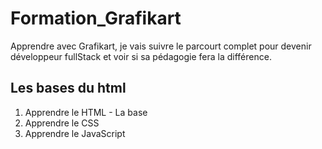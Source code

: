 # Formation_Grafikart

Apprendre avec Grafikart, je vais suivre le parcourt complet pour devenir développeur fullStack et voir si sa pédagogie fera la différence.

## Les bases du html

1. Apprendre le HTML - La base
2. Apprendre le CSS
3. Apprendre le JavaScript
